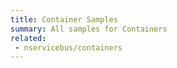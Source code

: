 ```yaml
---
title: Container Samples
summary: All samples for Containers
related:
 - nservicebus/containers
---
```

